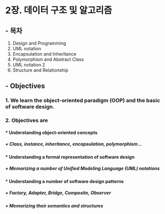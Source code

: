 # 2장. 데이터 구조 및 알고리즘

## - 목차
1. Design and Programming 
2. UML notation 
3. Encapsulation and Inheritance 
4. Polymorphism and Abstract Class 
5. UML notation 2 
6. Structure and Relationship

## - Objectives
### 1. We learn the object-oriented paradigm (OOP) and the basic of software design.
### 2. Objectives are
#### * Understanding object-oriented concepts
##### + Class, instance, inheritance, encapsulation, polymorphism...
#### * Understanding a formal representation of software design
##### + Memorizing a number of Unified Modeling Language (UML) notations
#### * Understanding a number of software design patterns
##### + Factory, Adapter, Bridge, Composite, Observer
##### + Memorizing their semantics and structures
